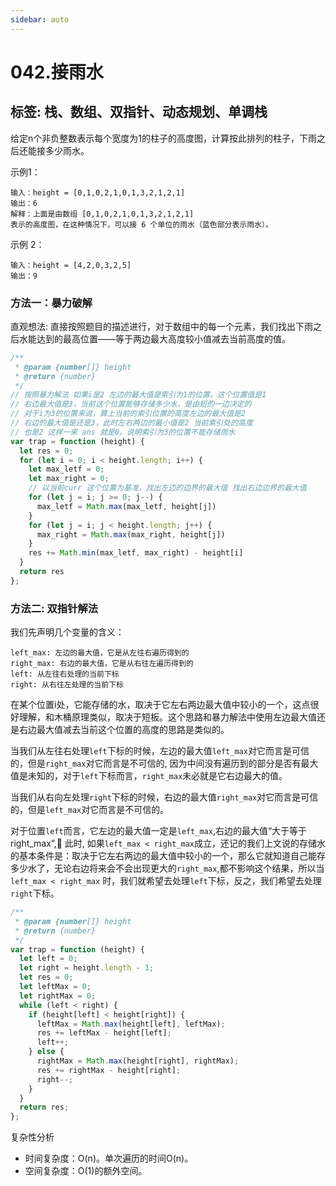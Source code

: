```yaml
---
sidebar: auto
---
```


# 042.接雨水

## 标签: 栈、数组、双指针、动态规划、单调栈


给定n个非负整数表示每个宽度为1的柱子的高度图，计算按此排列的柱子，下雨之后还能接多少雨水。

示例1：

<!-- ![接雨水](../../images/leetcode/42/01.png) -->

```
输入：height = [0,1,0,2,1,0,1,3,2,1,2,1]
输出：6
解释：上面是由数组 [0,1,0,2,1,0,1,3,2,1,2,1] 
表示的高度图，在这种情况下，可以接 6 个单位的雨水（蓝色部分表示雨水）。 
```

示例 2：
```
输入：height = [4,2,0,3,2,5]
输出：9
```

### 方法一：暴力破解
直观想法:
直接按照题目的描述进行，对于数组中的每一个元素，我们找出下雨之后水能达到的最高位置——等于两边最大高度较小值减去当前高度的值。

```js
/**
 * @param {number[]} height
 * @return {number}
 */
// 按照暴力解法 如果i是2 左边的最大值是索引为1的位置，这个位置值是1
// 右边最大值是3，当前这个位置能够存储多少水，是由短的一边决定的
// 对于i为3的位置来说，算上当前的索引位置的高度左边的最大值是2
// 右边的最大值是还是3，此时左右两边的最小值是2 当前索引处的高度
// 也是2 这样一来 ans 就是0。说明索引为3的位置不能存储雨水
var trap = function (height) {
  let res = 0;
  for (let i = 0; i < height.length; i++) {
    let max_letf = 0;
    let max_right = 0;
    // 以当前curr 这个位置为基准，找出左边的边界的最大值 找出右边边界的最大值
    for (let j = i; j >= 0; j--) {
      max_letf = Math.max(max_letf, height[j])
    }
    for (let j = i; j < height.length; j++) {
      max_right = Math.max(max_right, height[j])
    }
    res += Math.min(max_letf, max_right) - height[i]
  }
  return res
};
```

### 方法二: 双指针解法

我们先声明几个变量的含义：

```
left_max: 左边的最大值，它是从左往右遍历得到的
right_max: 右边的最大值，它是从右往左遍历得到的
left: 从左往右处理的当前下标
right: 从右往左处理的当前下标
```

在某个位置i处，它能存储的水，取决于它左右两边最大值中较小的一个，这点很好理解，和木桶原理类似，取决于短板。这个思路和暴力解法中使用左边最大值还是右边最大值减去当前这个位置的高度的思路是类似的。

当我们从左往右处理`left`下标的时候，左边的最大值`left_max`对它而言是可信的，但是`right_max`对它而言是不可信的, 因为中间没有遍历到的部分是否有最大值是未知的，对于`left`下标而言，`right_max`未必就是它右边最大的值。

当我们从右向左处理`right`下标的时候，右边的最大值`right_max`对它而言是可信的，但是`left_max`对它而言是不可信的。

对于位置`left`而言，它左边的最大值一定是`left_max`,右边的最大值“大于等于right_max”, 此时, 如果`left_max < right_max`成立，还记的我们上文说的存储水的基本条件是：取决于它左右两边的最大值中较小的一个，那么它就知道自己能存多少水了，无论右边将来会不会出现更大的`right_max`,都不影响这个结果，所以当 `left_max < right_max` 时，我们就希望去处理`left`下标，反之，我们希望去处理`right`下标。

```js
/**
 * @param {number[]} height
 * @return {number}
 */
var trap = function (height) {
  let left = 0;
  let right = height.length - 1;
  let res = 0;
  let leftMax = 0;
  let rightMax = 0;
  while (left < right) {
    if (height[left] < height[right]) {
      leftMax = Math.max(height[left], leftMax);
      res += leftMax - height[left];
      left++;
    } else {
      rightMax = Math.max(height[right], rightMax);
      res += rightMax - height[right];
      right--;
    }
  }
  return res;
};
```
复杂性分析
- 时间复杂度：O(n)。单次遍历的时间O(n)。
- 空间复杂度：O(1)的额外空间。




